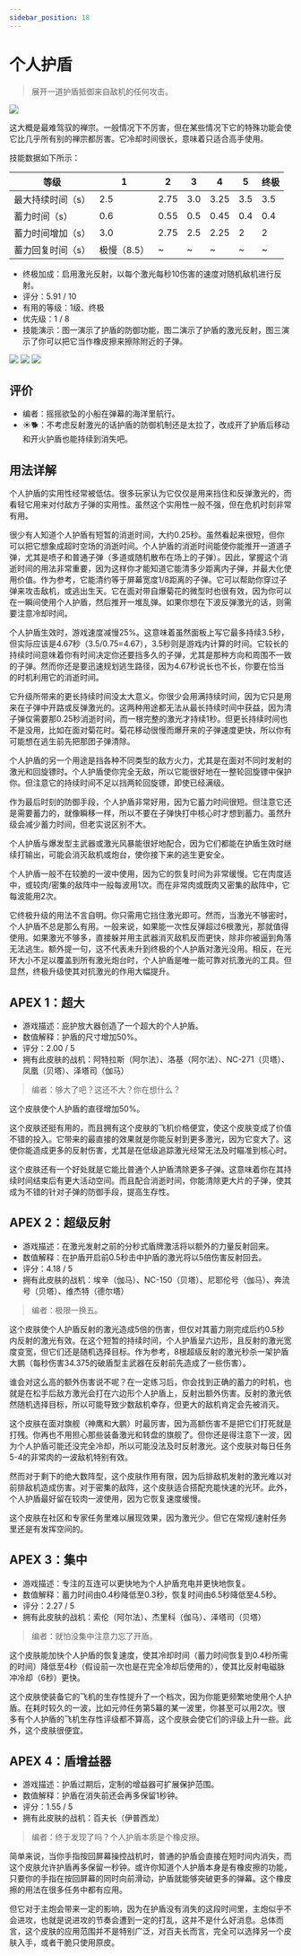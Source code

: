 ```yaml
---
sidebar_position: 18
---
```


# 个人护盾

> 展开一道护盾抵御来自敌机的任何攻击。

<img src="/terms/PS.png" style={{zoom:1.25}}/>

这大概是最难驾驭的禅宗。一般情况下不厉害，但在某些情况下它的特殊功能会使它比几乎所有别的禅宗都厉害。它冷却时间很长，意味着只适合高手使用。

技能数据如下所示：

| 等级              | 1           | 2    | 3    | 4    | 5    | 终极 |
| ----------------- | ----------- | ---- | ---- | ---- | ---- | ---- |
| 最大持续时间（s） | 2.5         | 2.75 | 3.0  | 3.25 | 3.5  | 3.5  |
| 蓄力时间（s）     | 0.6         | 0.55 | 0.5  | 0.45 | 0.4  | 0.4  |
| 蓄力时间增加（s） | 3.0         | 2.75 | 2.5  | 2.25 | 2    | 2    |
| 蓄力回复时间（s） | 极慢（8.5） | ~    | ~    | ~    | ~    | ~    |

- 终极加成：启用激光反射，以每个激光每秒10伤害的速度对随机敌机进行反射。
- 评分：5.91 / 10
- 有用的等级：1级、终极
- 优先级：1 / 8
- 技能演示：图一演示了护盾的防御功能，图二演示了护盾的激光反射，图三演示了你可以把它当作橡皮擦来擦除附近的子弹。

<img src="/skills/ps_defense.gif" style={{zoom:1}}/>
<img src="/skills/ps_reflect.gif" style={{zoom:1}}/>
<img src="/skills/ps_eraser.gif" style={{zoom:1}}/>

## 评价

- 编者：摇摇欲坠的小船在弹幕的海洋里航行。
- ☀🐕：不考虑反射激光的话护盾的防御机制还是太拉了，改成开了护盾后移动和开火护盾也能持续到消失吧。

## 用法详解

个人护盾的实用性经常被低估。很多玩家认为它仅仅是用来挡住和反弹激光的，而看轻它用来对付敌方子弹的实用性。虽然这个实用性一般不强，但在危机时刻非常有用。

很少有人知道个人护盾有短暂的消逝时间，大约0.25秒。虽然看起来很短，但你可以把它想象成超时空场的消逝时间。个人护盾的消逝时间能使你能推开一道道子弹，尤其是喷子和普通子弹（多道或随机散布在场上的子弹）。因此，掌握这个消逝时间的用法非常重要，因为这样你才能知道它能清多少距离内子弹，并最大化使用价值。作为参考，它能清约等于屏幕宽度1/8距离的子弹。它可以帮助你穿过子弹来攻击敌机，或逃出生天。它在面对带自爆菊花的微型时也很有效，因为你可以在一瞬间使用个人护盾，然后推开一堆乱弹。如果你想在下波反弹激光的话，则需要注意冷却时间。

个人护盾生效时，游戏速度减慢25%。这意味着虽然面板上写它最多持续3.5秒，但实际应该是4.67秒（3.5/0.75=4.67），3.5秒则是游戏内计算的时间。它较长的持续时间意味着你有时间决定你还要挡多久的子弹，尤其是那种方向和周围不一致的子弹。然而你还是要迅速规划逃生路径，因为4.67秒说长也不长，你要在恰当的时机利用它的消逝时间。

它升级所带来的更长持续时间没太大意义。你很少会用满持续时间，因为它只是用来在子弹中开路或反弹激光的。这两种用途都无法从最长持续时间中获益，因为清子弹仅需要那0.25秒消逝时间，而一根完整的激光才持续1秒。但更长持续时间也不是没用，比如在面对菊花时。菊花移动很慢而爆开来的子弹速度更快，所以你有可能想在逃生前先把那团子弹清除。

个人护盾的另一个用途是挡各种不同类型的敌方火力，尤其是在面对不同时发射的激光和回旋镖时。个人护盾使你完全无敌，所以它能很好地在一整轮回旋镖中保护你。但注意它的持续时间不足以挡两轮回旋镖，即使已经满级。

作为最后时刻的防御手段，个人护盾非常好用，因为它蓄力时间很短。但注意它还是需要蓄力的，就像瞬移一样，所以不要在子弹快打中核心时才想到蓄力。虽然升级会减少蓄力时间，但老实说区别不大。

个人护盾与爆发型主武器或激光风暴能很好地配合，因为它们都能在护盾生效时继续打输出，可能会消灭敌机或炮台，使你接下来的逃生更安全。

个人护盾一般不在较脆的一波中使用，因为它的恢复时间为非常缓慢。它在肉度适中，或较肉/密集的敌阵中一般每波用1次。而在非常肉或既肉又密集的敌阵中，它每波能用2次。

它终极升级的用法不言自明。你只需用它挡住激光即可。然而，当激光不够密时，个人护盾不总是那么有用。一般来说，如果能一次性反弹超过6根激光，那就值得使用。如果激光不够多，直接躲并用主武器消灭敌机反而更快，除非你被逼到角落无法逃生。额外提一句，这不代表未升到终极的个人护盾对激光没用。相反，在光环大小不足以覆盖到所有激光炮台时，个人护盾是唯一能可靠对抗激光的工具。但显然，终极升级使其对抗激光的作用大幅提升。

## APEX 1：超大

- 游戏描述：庇护放大器创造了一个超大的个人护盾。
- 数值解释：护盾的尺寸增加50%。
- 评分：2.00 / 5
- 拥有此皮肤的战机：阿特拉斯（阿尔法）、洛基（阿尔法）、NC-271（贝塔）、凤凰（贝塔）、泽塔司（伽马）

> 编者：够大了吧？这还不大？你在想什么？

这个皮肤使个人护盾的直径增加50%。

这个皮肤还挺有用的，而且拥有这个皮肤的飞机价格便宜，使这个皮肤变成了价值不错的投入。它带来的最直接的效果就是你能反射到更多激光，因为它变大了。这使你能造成更多的反射伤害，尤其是在低级追踪激光经常无法及时瞄准到核心时。

这个皮肤还有一个好处就是它能比普通个人护盾清除更多子弹。这意味着你在其持续时间结束后有更大活动空间。而且配合消逝时间，你能清除更大片的子弹，使其成为不错的针对子弹的防御手段，提高生存性。

## APEX 2：超级反射

- 游戏描述：在激光发射之前的分秒式盾牌激活将以额外的力量反射回来。
- 数值解释：在护盾开启前0.5秒击中护盾的激光将以5倍伤害反射回去。
- 评分：4.18 / 5
- 拥有此皮肤的战机：埃辛（伽马）、NC-150（贝塔）、尼耶伦号（伽马）、奔流号（贝塔）、维杰特（德尔塔）

> 编者：极限一换五。

这个皮肤使个人护盾反射的激光造成5倍的伤害，但仅对其蓄力刚完成后约0.5秒内反射的激光有效。在这个短暂的持续时间，个人护盾呈六边形，且反射的激光宽度变宽，但它们还是随机选择目标。作为参考，8根超级反射的激光秒杀一架护盾大鹏（每秒伤害34.375的破盾型主武器在反射前先造成了一些伤害）。

谁会对这么高的额外伤害说不呢？在一定练习后，你会找到正确的蓄力的时机，也就是在松手后敌方激光会打在六边形个人护盾上，反射出额外伤害。反射的激光依然随机选择目标，所以可能导致少数敌机幸存，但更大的敌机肯定会先被消灭。

这个皮肤在面对旗舰（神鹰和大鹏）时最厉害，因为高额伤害不是把它们打死就是打残。你再也不用担心那些装备激光和转盘的旗舰了。但你还是得注意下一波，因为个人护盾可能还没完全冷却，所以可能没法及时反射激光。这个皮肤对每日任务5-4的非常肉的一波敌机特别有效。

然而对于剩下的绝大数阵型，这个皮肤作用有限，因为后排敌机发射的激光难以对前排敌机造成伤害。对于密集的敌阵，这个皮肤适合搭配充能快速的光环。此外，个人护盾最好留在较肉一波使用，因为它恢复速度缓慢。

这个皮肤在社区和专家任务里难以展现效果，因为激光少。但它在常规/速射任务里还是有发挥空间的。

## APEX 3：集中

- 游戏描述：专注的互连可以更快地为个人护盾充电并更快地恢复。
- 数值解释：蓄力时间由0.4秒降低至0.3秒，恢复时间由6.5秒降低至4.5秒。
- 评分：2.27 / 5
- 拥有此皮肤的战机：索伦（阿尔法）、杰里科（伽马）、泽塔司（贝塔）

> 编者：就怕没集中注意力忘了开盾。

这个皮肤能加快个人护盾的恢复速度，使其冷却时间（蓄力时间恢复到0.4秒所需的时间）降低至4秒（假设前一次也是在完全冷却后使用的），使其比反射电磁脉冲冷却（6秒）更快。

这个皮肤使装备它的飞机的生存性提升了一个档次，因为你能更频繁地使用个人护盾。在耗时较久的一波，比如元帅任务第5幕的某一波里，你甚至可以用2次。很多有个人护盾的飞机生存性评级都不算高，这个皮肤会使它们的评级上升一些。此外，这个皮肤很便宜。

## APEX 4：盾增益器

- 游戏描述：护盾过期后，定制的增益器可扩展保护范围。
- 数值解释：护盾在消失前还会再多保留1秒钟。
- 评分：1.55 / 5
- 拥有此皮肤的战机：百夫长（伊普西龙）

> 编者：终于发现了吗？个人护盾本质是个橡皮擦。

简单来说，当你手指按回屏幕操控战机时，普通的护盾会直接在短时间内消失，而这个皮肤允许护盾再多保留一秒钟。或许你知道个人护盾本身是有橡皮擦的功能，只要你的手指在按回屏幕的同时向前滑动，护盾就能够突破更多的弹幕。这个橡皮擦的用法在很多任务中都有应用。

但它对于主炮会带来一定的影响，因为在护盾没有消失的这段时间里，主炮似乎不会进攻，也就是说进攻的节奏会遭到一定的打乱，这并不是什么好消息。总体而言，这个皮肤的应用范围并不是特别广泛，对百夫长而言，完全可以选择另一个皮肤入手，或者干脆只使用原皮。